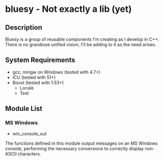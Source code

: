 bluesy - Not exactly a lib (yet)
================================

## Description

Bluesy is a group of reusable components I'm creating as I develop in C++.
There is no grandiose unified vision, I'll be adding to it as the need arises.

## System Requirements

- gcc, mingw on Windows (tested with 4.7+)
- ICU (tested with 51+)
- Boost (tested with 1.53+)
    - Locale
    - Test

## Module List

### MS Windows

- win_console_out

 The functions defined in this module output messages on an MS Windows console,
performing the necessary conversions to correctly display non-ASCII characters.